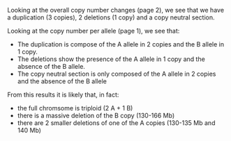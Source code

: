 Looking at the overall copy number changes (page 2), we see that  we have a duplication (3 copies), 2 deletions (1 copy) and a copy neutral section. 

Looking at the copy number per allele (page 1), we see that:
 - The duplication is compose of the A allele in 2 copies and the B allele in 1 copy. 
 - The deletions show the presence of the A allele in 1 copy and the absence of the B allele.
 - The copy neutral section is only composed of the A allele in 2 copies and the absence of the B allele

From this results it is likely that, in fact:
 - the full chromsome is triploid (2 A + 1 B) 
 - there is a massive deletion of the B copy (130-166 Mb)
 - there are 2 smaller deletions of one of the A copies (130-135 Mb and 140 Mb)


 


